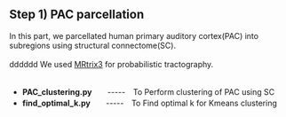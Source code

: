 ## Step 1) PAC parcellation ##
In this part, we parcellated human primary auditory cortex(PAC) into subregions using structural connectome(SC).<br /><br />
dddddd
We used [MRtrix3](https://www.mrtrix.org/) for probabilistic tractography.<br /><br />

- **PAC_clustering.py**　　-----　To Perform clustering of PAC using SC<br />
- **find_optimal_k.py**　　-----　To Find optimal k for Kmeans clustering<br /><br />
